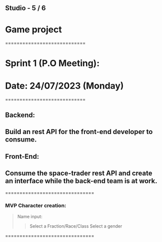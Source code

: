 ## Studio - 5 / 6

# Game project
============================

# Sprint 1 (P.O Meeting):
# Date: 24/07/2023 (Monday)

============================

## Backend:
## Build an rest API for the front-end developer to consume.


## Front-End:
## Consume the space-trader rest API and create an interface while the back-end team is at work.

===============================
### MVP Character creation:

> Name input:
>> Select a Fraction/Race/Class
>> Select a gender

===============================





